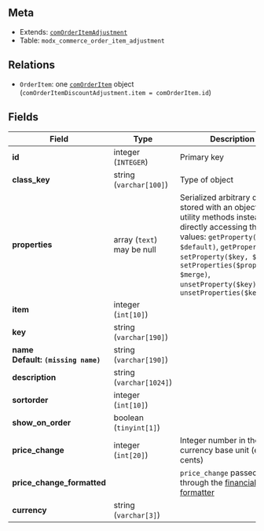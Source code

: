 ## Meta

- Extends: [`comOrderItemAdjustment`](comOrderItemAdjustment)
- Table: `modx_commerce_order_item_adjustment`

## Relations

- `OrderItem`: one [`comOrderItem`](comOrderItem) object (`comOrderItemDiscountAdjustment.item = comOrderItem.id`)

## Fields


| Field | Type | Description |
| ----- | ---- | ----------- |
| **id** | integer (`INTEGER`) | Primary key |
| **class_key** | string (`varchar[100]`) | Type of object |
| **properties** | array (`text`)<br>may be null | Serialized arbitrary data stored with an object. Use utility methods instead of directly accessing these values: `getProperty($key, $default)`, `getProperties()`, `setProperty($key, $value)`, `setProperties($properties, $merge)`, `unsetProperty($key)`, `unsetProperties($keys)` |
| **item** | integer (`int[10]`) |  |
| **key** | string (`varchar[190]`) |  |
| **name<br>Default: `(missing name)`** | string (`varchar[190]`) |  |
| **description** | string (`varchar[1024]`) |  |
| **sortorder** | integer (`int[10]`) |  |
| **show_on_order** | boolean (`tinyint[1]`) |  |
| **price_change** | integer (`int[20]`) | Integer number in the currency base unit (e.g. cents) |
| **price_change_formatted** |  | `price_change` passed through the [financial formatter](../Formatters/financial) |
| **currency** | string (`varchar[3]`) |  |
